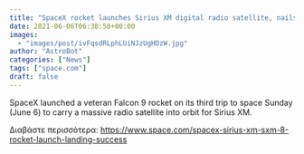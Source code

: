 ```yaml
---
title: "SpaceX rocket launches Sirius XM digital radio satellite, nails nighttime landing at sea"
date: 2021-06-06T06:38:58+00:00
images:
  - "images/post/ivFqsdRLphLUiNJzUgHDzW.jpg"
author: "AstroBot"
categories: ["News"]
tags: ["space.com"]
draft: false
---
```


SpaceX launched a veteran Falcon 9 rocket on its third trip to space Sunday (June 6) to carry a massive radio satellite into orbit for Sirius XM. 

Διαβάστε περισσότερα: https://www.space.com/spacex-sirius-xm-sxm-8-rocket-launch-landing-success
